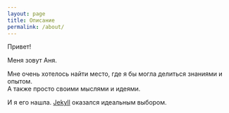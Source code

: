 ```yaml
---
layout: page
title: Описание
permalink: /about/
---
```


Привет!

Меня зовут Аня.

Мне очень хотелось найти место, где я бы могла делиться знаниями и опытом.<br> 
А также просто своими мыслями и идеями.

И я его нашла. [Jekyll](https://jekyllrb.com/) оказался идеальным выбором.